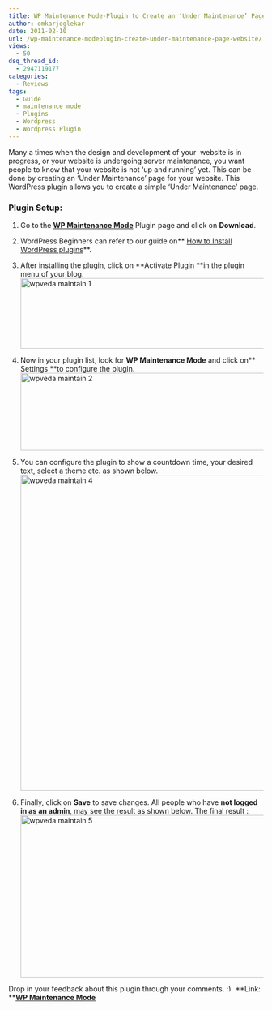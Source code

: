 ```yaml
---
title: WP Maintenance Mode-Plugin to Create an ‘Under Maintenance’ Page for your Website
author: omkarjoglekar
date: 2011-02-10
url: /wp-maintenance-modeplugin-create-under-maintenance-page-website/
views:
  - 50
dsq_thread_id:
  - 2947119177
categories:
  - Reviews
tags:
  - Guide
  - maintenance mode
  - Plugins
  - Wordpress
  - Wordpress Plugin
---
```

Many a times when the design and development of your  website is in progress, or your website is undergoing server maintenance, you want people to know that your website is not ‘up and running’ yet. This can be done by creating an ‘Under Maintenance’ page for your website. This WordPress plugin allows you to create a simple ‘Under Maintenance’ page.

### Plugin Setup:

  1. Go to the <a href="http://wordpress.org/extend/plugins/wp-maintenance-mode/" onclick="_gaq.push(['_trackEvent', 'outbound-article', 'http://wordpress.org/extend/plugins/wp-maintenance-mode/', 'WP Maintenance Mode']);" ><strong>WP Maintenance Mode</strong></a> Plugin page and click on **Download**.
  2. WordPress Beginners can refer to our guide on** <a href="http://wpveda.com/install-wordpress-plugin/" onclick="_gaq.push(['_trackEvent', 'outbound-article', 'http://wpveda.com/install-wordpress-plugin/', 'How to Install WordPress plugins']);" >How to Install WordPress plugins</a>**.
  3. After installing the plugin, click on **Activate Plugin **in the plugin menu of your blog.
[<img class="wp-image-52220" style="padding-left: 0px;padding-right: 0px;padding-top: 0px;border-width: 0px" src="http://cdn.devilsworkshop.org/files/2011/01/wpveda-maintain-1_thumb.png" border="0" alt="wpveda maintain 1" width="570" height="139" />][1]

  4. Now in your plugin list, look for **WP Maintenance Mode** and click on** Settings **to configure the plugin.
[<img style="padding-left: 0px;padding-right: 0px;padding-top: 0px;border-width: 0px" src="http://cdn.devilsworkshop.org/files/2011/01/wpveda-maintain-2_thumb.png" border="0" alt="wpveda maintain 2" width="565" height="153" />][2]

  5. You can configure the plugin to show a countdown time, your desired text, select a theme etc. as shown below.
[<img style="padding-left: 0px;padding-right: 0px;padding-top: 0px;border-width: 0px" src="http://cdn.devilsworkshop.org/files/2011/01/wpveda-maintain-4_thumb.png" border="0" alt="wpveda maintain 4" width="570" height="623" />][3]

  6. Finally, click on **Save** to save changes. All people who have **not logged in as an admin**, may see the result as shown below.
The final result : [<img style="padding-left: 0px;padding-right: 0px;padding-top: 0px;border-width: 0px" src="http://cdn.devilsworkshop.org/files/2011/01/wpveda-maintain-5_thumb.png" border="0" alt="wpveda maintain 5" width="554" height="320" />][4]</ol> 

Drop in your feedback about this plugin through your comments. <img src="http://devilsworkshop.org/wp-includes/images/smilies/simple-smile.png" alt=":)" class="wp-smiley" style="height: 1em; max-height: 1em;" /> **Link: **<a href="http://wordpress.org/extend/plugins/wp-maintenance-mode/" onclick="_gaq.push(['_trackEvent', 'outbound-article', 'http://wordpress.org/extend/plugins/wp-maintenance-mode/', 'WP Maintenance Mode']);" ><strong>WP Maintenance Mode</strong></a>

 [1]: http://cdn.devilsworkshop.org/files/2011/01/wpveda-maintain-1.png
 [2]: http://cdn.devilsworkshop.org/files/2011/01/wpveda-maintain-2.png
 [3]: http://cdn.devilsworkshop.org/files/2011/01/wpveda-maintain-4.png
 [4]: http://cdn.devilsworkshop.org/files/2011/01/wpveda-maintain-5.png
